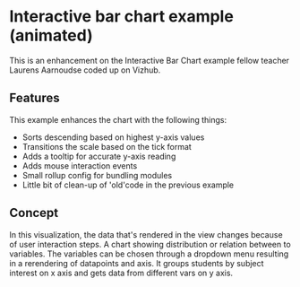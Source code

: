 # Interactive bar chart example (animated)

This is an enhancement on the Interactive Bar Chart example fellow teacher Laurens Aarnoudse coded up on Vizhub.

## Features

This example enhances the chart with the following things:

* Sorts descending based on highest y-axis values
* Transitions the scale based on the tick format
* Adds a tooltip for accurate y-axis reading
* Adds mouse interaction events
* Small rollup config for bundling modules
* Little bit of clean-up of 'old'code in the previous example 

## Concept

In this visualization, the data that's rendered in the view changes because of user interaction steps. A chart showing distribution or relation between to variables. The variables can be chosen through a dropdown menu resulting in a rerendering of datapoints and axis. It groups students by subject interest on x axis and gets data from different vars on y axis.

